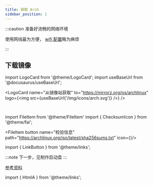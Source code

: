 ```yaml
---
title: 获取 Arch
sidebar_position: 1
---
```


:::caution 准备好流畅的网络环境

使用网线最为方便，
[wifi 配置](<https://wiki.archlinux.org/title/Iwd_(%E7%AE%80%E4%BD%93%E4%B8%AD%E6%96%87)#%E4%BD%BF%E7%94%A8%E6%96%B9%E6%B3%95>)略为麻烦

:::

## 下载镜像

import LogoCard from '@theme/LogoCard';
import useBaseUrl from '@docusaurus/useBaseUrl';

<LogoCard
name="从镜像站获取"
to="https://mirrorz.org/os/archlinux"
logo={<img src={useBaseUrl('/img/icons/arch.svg')} />}
/>

<br/>

import FileItem from '@theme/FileItem'
import { ChecksumIcon } from '@theme/fai';

<FileItem button name="校验信息" path="https://archlinux.org/iso/latest/sha256sums.txt" icon={<ChecksumIcon />}/>

import { LinkButton } from '@theme/links';

<LinkButton outline href="https://wiki.archlinux.org/title/Installation_guide_(%E7%AE%80%E4%BD%93%E4%B8%AD%E6%96%87)" name="安装 Wiki" icon />

<HtmlA href="../bootable" target="_blank">

:::note 下一步，见制作启动盘
:::

</HtmlA>

[参考资料](https://archlinuxstudio.github.io/ArchLinuxTutorial/#/)

import { HtmlA } from '@theme/links';

